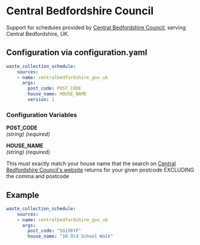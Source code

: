 # Central Bedfordshire Council

Support for schedules provided by [Central Bedfordshire Council](https://www.centralbedfordshire.gov.uk/info/163/bins_and_waste_collections_-_check_bin_collection_days/), serving Central Bedfordshire, UK.

## Configuration via configuration.yaml

```yaml
waste_collection_schedule:
    sources:
    - name: centralbedfordshire_gov_uk
      args:
        post_code: POST_CODE
        house_name: HOUSE_NAME
        version: 1

```

### Configuration Variables

**POST_CODE**  
*(string) (required)*

**HOUSE_NAME**  
*(string) (required)*

This must exactly match your house name that the search on [Central Bedfordshire Council's website](https://www.centralbedfordshire.gov.uk/info/163/bins_and_waste_collections_-_check_bin_collection_days) returns for your given postcode EXCLUDING the comma and postcode

## Example

```yaml
waste_collection_schedule:
    sources:
    - name: centralbedfordshire_gov_uk
      args:
        post_code: "SG156YF"
        house_name: "10 Old School Walk"
```
